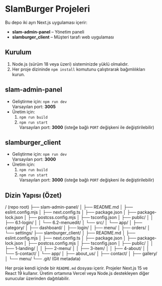 # SlamBurger Projeleri

Bu depo iki ayrı Next.js uygulaması içerir:

- **slam-admin-panel** – Yönetim paneli
- **slamburger_client** – Müşteri tarafı web uygulaması

## Kurulum
1. Node.js (sürüm 18 veya üzeri) sisteminizde yüklü olmalıdır.
2. Her proje dizininde `npm install` komutunu çalıştırarak bağımlılıkları kurun.

## slam-admin-panel
- Geliştirme için: `npm run dev`  
  Varsayılan port: **3005**
- Üretim için:
  1. `npm run build`
  2. `npm run start`  
     Varsayılan port: **3000** (isteğe bağlı `PORT` değişkeni ile değiştirilebilir)

## slamburger_client
- Geliştirme için: `npm run dev`  
  Varsayılan port: **3000**
- Üretim için:
  1. `npm run build`
  2. `npm run start`  
     Varsayılan port: **3000** (isteğe bağlı `PORT` değişkeni ile değiştirilebilir)

## Dizin Yapısı (Özet)

/ (repo root)
├── slam-admin-panel/
│   ├── README.md
│   ├── eslint.config.mjs
│   ├── next.config.ts
│   ├── package.json
│   ├── package-lock.json
│   ├── postcss.config.mjs
│   ├── tsconfig.json
│   ├── public/
│   │   ├── 6.1-login/
│   │   └── 6.2-menuedit/
│   └── src/
│       └── app/
│           ├── category/
│           ├── dashboard/
│           ├── login/
│           ├── menu/
│           ├── orders/
│           └── settings/
├── slamburger_client/
│   ├── README.md
│   ├── eslint.config.mjs
│   ├── next.config.ts
│   ├── package.json
│   ├── package-lock.json
│   ├── postcss.config.mjs
│   ├── tsconfig.json
│   ├── public/
│   │   ├── 1-landing/
│   │   ├── 2-menu/
│   │   ├── 3-item/
│   │   ├── 4-about/
│   │   └── 5-contact/
│   └── app/
│       ├── about_us/
│       ├── contact/
│       ├── gallery/
│       └── menu/
└── .git/   (Git metadata)



Her proje kendi içinde bir `README.md` dosyası içerir. Projeler Next.js 15 ve React 19 kullanır. 
Üretim ortamına Vercel veya Node.js destekleyen diğer sunucular üzerinden dağıtılabilir.
